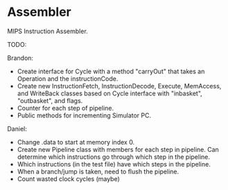 # Assembler
MIPS Instruction Assembler.

TODO:

Brandon:
* Create interface for Cycle with a method "carryOut" that takes an Operation and the instructionCode.
* Create new InstructionFetch, InstructionDecode, Execute, MemAccess, and WriteBack classes based on Cycle interface with "inbasket", "outbasket", and flags.
* Counter for each step of pipeline.
* Public methods for incrementing Simulator PC.

Daniel:
* Change .data to start at memory index 0.
* Create new Pipeline class with members for each step in pipeline. Can determine which instructions go through which step in the pipeline.
* Which instructions (in the test file) have which steps in the pipeline.
* When a branch/jump is taken, need to flush the pipeline.
* Count wasted clock cycles (maybe)
